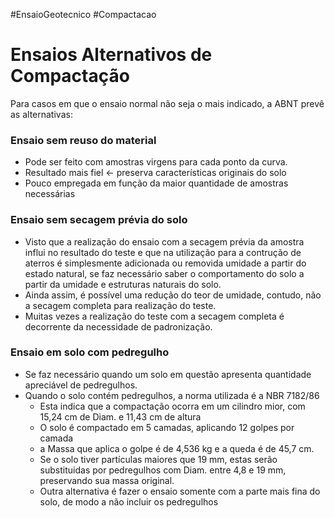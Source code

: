 #EnsaioGeotecnico #Compactacao 

# Ensaios Alternativos de Compactação
Para casos em que o ensaio normal não seja o mais indicado, a ABNT prevê as alternativas:

### Ensaio sem reuso do material
 - Pode ser feito com amostras virgens para cada ponto da curva.
 - Resultado mais fiel <- preserva características originais do solo
 - Pouco empregada em função da maior quantidade de amostras necessárias

### Ensaio sem secagem prévia do solo
 - Visto que a realização do ensaio com a secagem prévia da amostra influi no resultado do teste e que na utilização para a contrução de aterros é simplesmente adicionada ou removida umidade a partir do estado natural, se faz necessário saber o comportamento do solo a partir da umidade e estruturas naturais do solo.
 - Ainda assim, é possível uma redução do teor de umidade, contudo, não a secagem completa para realização do teste.
 - Muitas vezes a realização do teste com a secagem completa é decorrente da necessidade de padronização.

### Ensaio em solo com pedregulho
* Se faz necessário quando um solo em questão apresenta quantidade apreciável de pedregulhos.
* Quando o solo contém pedregulhos, a norma utilizada é a NBR 7182/86
	* Esta indica que a compactação ocorra em um cilindro mior, com 15,24 cm de Diam. e 11,43 cm de altura
	* O solo é compactado em 5 camadas, aplicando 12 golpes por camada
	* a Massa que aplica o golpe é de 4,536 kg e a queda é de 45,7 cm.
	* Se o solo tiver partículas maiores que 19 mm, estas serão substituidas por pedregulhos com Diam. entre 4,8 e 19 mm, preservando sua massa original.
	* Outra alternativa é fazer o ensaio somente com a parte mais fina do solo, de modo a não incluir os pedregulhos

